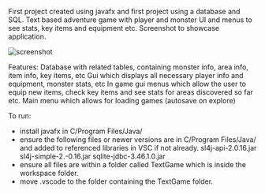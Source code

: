 First project created using javafx and first project using a database and SQL.
Text based adventure game with player and monster UI and menus to see stats, key items and equipment etc. 
Screenshot to showcase application.

![screenshot]([https://github.com/Mythbeast/TextGame)

Features:
Database with related tables, containing monster info, area info, item info, key items, etc
Gui which displays all necessary player info and equipment, monster stats, etc
In game gui menus which allow the user to equip new items, check key items and see stats for areas discovered so far etc.
Main menu which allows for loading games (autosave on explore)

To run:
- install javafx in C/Program Files/Java/
- ensure the following files or newer versions are in C/Program Files/Java/ and added to referenced libraries in VSC if not already.
    sl4j-api-2.0.16.jar
    sl4j-simple-2.-0.16.jar
    sqlite-jdbc-3.46.1.0.jar
- ensure all files are within a folder called TextGame which is inside the workspace folder.
- move .vscode to the folder containing the TextGame folder.
